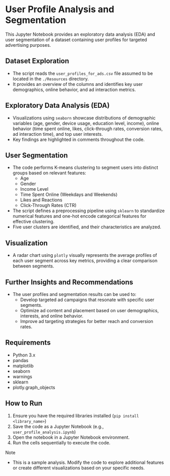 # User Profile Analysis and Segmentation

This Jupyter Notebook provides an exploratory data analysis (EDA) and user segmentation of a dataset containing user profiles for targeted advertising purposes.

## Dataset Exploration

* The script reads the `user_profiles_for_ads.csv` file assumed to be located in the `./Resources` directory.
* It provides an overview of the columns and identifies key user demographics, online behavior, and ad interaction metrics.

## Exploratory Data Analysis (EDA)

* Visualizations using `seaborn` showcase distributions of demographic variables (age, gender, device usage, education level, income), online behavior (time spent online, likes, click-through rates, conversion rates, ad interaction time), and top user interests.
* Key findings are highlighted in comments throughout the code.

## User Segmentation

* The code performs K-means clustering to segment users into distinct groups based on relevant features:
  * Age
  * Gender
  * Income Level
  * Time Spent Online (Weekdays and Weekends)
  * Likes and Reactions
  * Click-Through Rates (CTR)
* The script defines a preprocessing pipeline using `sklearn` to standardize numerical features and one-hot encode categorical features for effective clustering.
* Five user clusters are identified, and their characteristics are analyzed.

## Visualization

* A radar chart using `plotly` visually represents the average profiles of each user segment across key metrics, providing a clear comparison between segments.

## Further Insights and Recommendations

* The user profiles and segmentation results can be used to:
  * Develop targeted ad campaigns that resonate with specific user segments.
  * Optimize ad content and placement based on user demographics, interests, and online behavior.
  * Improve ad targeting strategies for better reach and conversion rates.

## Requirements

* Python 3.x
* pandas
* matplotlib
* seaborn
* warnings
* sklearn
* plotly.graph_objects

## How to Run

1. Ensure you have the required libraries installed (`pip install <library_name>`)
2. Save the code as a Jupyter Notebook (e.g., `user_profile_analysis.ipynb`)
3. Open the notebook in a Jupyter Notebook environment.
4. Run the cells sequentially to execute the code.

Note

* This is a sample analysis. Modify the code to explore additional features or create different visualizations based on your specific needs.
